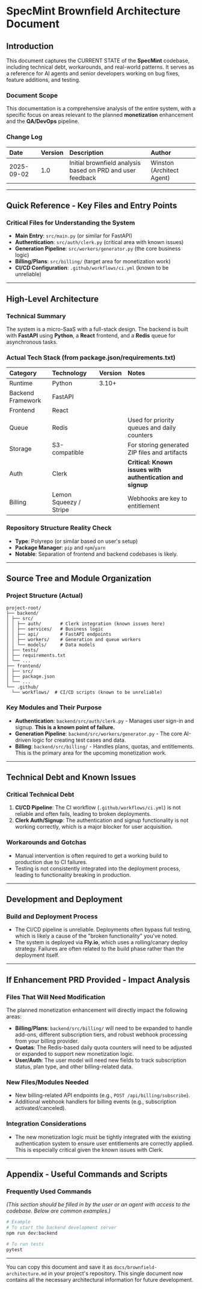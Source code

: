 # SpecMint Brownfield Architecture Document

## Introduction

This document captures the CURRENT STATE of the **SpecMint** codebase, including technical debt, workarounds, and real-world patterns. It serves as a reference for AI agents and senior developers working on bug fixes, feature additions, and testing.

### Document Scope

This documentation is a comprehensive analysis of the entire system, with a specific focus on areas relevant to the planned **monetization** enhancement and the **QA/DevOps** pipeline.

### Change Log

| Date | Version | Description | Author |
| :--- | :--- | :--- | :--- |
| 2025-09-02 | 1.0 | Initial brownfield analysis based on PRD and user feedback | Winston (Architect Agent) |

-----

## Quick Reference - Key Files and Entry Points

### Critical Files for Understanding the System

  - **Main Entry**: `src/main.py` (or similar for FastAPI)
  - **Authentication**: `src/auth/clerk.py` (critical area with known issues)
  - **Generation Pipeline**: `src/workers/generator.py` (the core business logic)
  - **Billing/Plans**: `src/billing/` (target area for monetization work)
  - **CI/CD Configuration**: `.github/workflows/ci.yml` (known to be unreliable)

-----

## High-Level Architecture

### Technical Summary

The system is a micro-SaaS with a full-stack design. The backend is built with **FastAPI** using **Python**, a **React** frontend, and a **Redis** queue for asynchronous tasks.

### Actual Tech Stack (from package.json/requirements.txt)

| Category | Technology | Version | Notes |
| :--- | :--- | :--- | :--- |
| Runtime | Python | 3.10+ | |
| Backend Framework | FastAPI | | |
| Frontend | React | | |
| Queue | Redis | | Used for priority queues and daily counters |
| Storage | S3-compatible | | For storing generated ZIP files and artifacts |
| Auth | Clerk | | **Critical: Known issues with authentication and signup** |
| Billing | Lemon Squeezy / Stripe | | Webhooks are key to entitlement |

### Repository Structure Reality Check

  - **Type**: Polyrepo (or similar based on user's setup)
  - **Package Manager**: `pip` and `npm`/`yarn`
  - **Notable**: Separation of frontend and backend codebases is likely.

-----

## Source Tree and Module Organization

### Project Structure (Actual)

```text
project-root/
├── backend/
│ ├── src/
│ │ ├── auth/       # Clerk integration (known issues here)
│ │ ├── services/   # Business logic
│ │ ├── api/        # FastAPI endpoints
│ │ ├── workers/    # Generation and queue workers
│ │ └── models/     # Data models
│ ├── tests/
│ ├── requirements.txt
│ └── ...
├── frontend/
│ ├── src/
│ ├── package.json
│ └── ...
└── .github/
  └── workflows/  # CI/CD scripts (known to be unreliable)
```

### Key Modules and Their Purpose

  - **Authentication**: `backend/src/auth/clerk.py` - Manages user sign-in and signup. **This is a known point of failure.**
  - **Generation Pipeline**: `backend/src/workers/generator.py` - The core AI-driven logic for creating test cases and data.
  - **Billing**: `backend/src/billing/` - Handles plans, quotas, and entitlements. This is the primary area for the upcoming monetization work.

-----

## Technical Debt and Known Issues

### Critical Technical Debt

1.  **CI/CD Pipeline**: The CI workflow (`.github/workflows/ci.yml`) is not reliable and often fails, leading to broken deployments.
2.  **Clerk Auth/Signup**: The authentication and signup functionality is not working correctly, which is a major blocker for user acquisition.

### Workarounds and Gotchas

  - Manual intervention is often required to get a working build to production due to CI failures.
  - Testing is not consistently integrated into the deployment process, leading to functionality breaking in production.

-----

## Development and Deployment

### Build and Deployment Process

  - The CI/CD pipeline is unreliable. Deployments often bypass full testing, which is likely a cause of the "broken functionality" you've noted.
  - The system is deployed via **Fly.io**, which uses a rolling/canary deploy strategy. Failures are often related to the build phase rather than the deployment itself.

-----

## If Enhancement PRD Provided - Impact Analysis

### Files That Will Need Modification

The planned monetization enhancement will directly impact the following areas:

  - **Billing/Plans**: `backend/src/billing/` will need to be expanded to handle add-ons, different subscription tiers, and robust webhook processing from your billing provider.
  - **Quotas**: The Redis-based daily quota counters will need to be adjusted or expanded to support new monetization logic.
  - **User/Auth**: The user model will need new fields to track subscription status, plan type, and other billing-related data.

### New Files/Modules Needed

  - New billing-related API endpoints (e.g., `POST /api/billing/subscribe`).
  - Additional webhook handlers for billing events (e.g., subscription activated/canceled).

### Integration Considerations

  - The new monetization logic must be tightly integrated with the existing authentication system to ensure user entitlements are correctly applied. This is especially critical given the known issues with Clerk.

-----

## Appendix - Useful Commands and Scripts

### Frequently Used Commands

*(This section should be filled in by the user or an agent with access to the codebase. Below are common examples.)*

```bash
# Example
# To start the backend development server
npm run dev:backend

# To run tests
pytest
```

-----

You can copy this document and save it as `docs/brownfield-architecture.md` in your project's repository. This single document now contains all the necessary architectural information for future development.